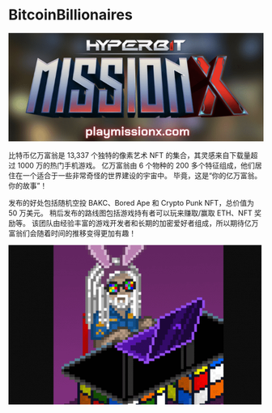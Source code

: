 # BitcoinBillionaires


![djisjn](djisjn.png)

<p>比特币亿万富翁是 13,337 个独特的像素艺术 NFT 的集合，其灵感来自下载量超过 1000 万的热门手机游戏。 亿万富翁由 6 个物种的 200 多个特征组成，他们居住在一个适合于一些非常奇怪的世界建设的宇宙中。 毕竟，这是“你的亿万富翁。你的故事”！</p><p>发布的好处包括随机空投 BAKC、Bored Ape 和 Crypto Punk NFT，总价值为 50 万美元。 稍后发布的路线图包括游戏持有者可以玩来赚取/赢取 ETH、NFT 奖励等。 该团队由经验丰富的游戏开发者和长期的加密爱好者组成，所以期待亿万富翁们会随着时间的推移变得更加有趣！</p>

![odks](odks.png)
